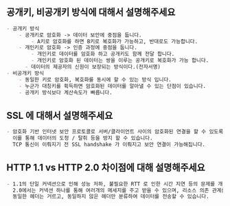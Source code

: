 
## 공개키, 비공개키 방식에 대해서 설명해주세요
```markdown
- 공개키 방식
    - 공개키로 암호화 -> 데이터 보안에 중점을 둡니다.
        - A키로 암호화를 하면 B키로 복호화가 가능하고, 반대로도 가능합니다.
    - 개인키로 암호화 -> 인증 과정에 중점을 둡니다.
        - 개인키로 데이터를 암호화 하고 공개키도 함께 전달 합니다.
        - 개인키로 암호화 된 데이터는 쌍을 이루는 공개키로 복호화가 가능 합니다.
      - 데이터의 제공자의 신원이 보장되는 방식이다.(전자서명)
- 비공개키 방식
    - 동일한 키로 암호화, 복호화를 동시에 할 수 있는 방식 입니다.
    - 누군가 대칭키를 획득하면 암호화된 데이터를 알아낼 수 있는 단점이 있습니다.
    - 공개키 방식보다 계산속도가 빠릅니다.
```
## SSL 에 대해서 설명해주세요
```markdown
- 암호화 기반 인터넷 보안 프로토콜로 서버/클라이언트 사이의 암호화된 연결을 할 수 있도록 합니다. 
  이를 통해 데이터의 도청 / 탈취 등을 방지 할 수 있습니다. 
  TCP 통신이 이뤄지기 전 SSL handshake 가 이뤄지고 보안 연결이 가능해집니다.
```
    
## HTTP 1.1 vs HTTP 2.0 차이점에 대해 설명해주세요
```markdown
- 1.1의 단일 커넥션으로 인해 성능 저하, 불필요한 RTT 로 인한 시간 지연 등의 문제를 개선하여 나온 것이 2.0 입니다. 
  2.0에서는 커넥션 하나를 통해 여러개의 메세지를 주고 받을 수 있으며, 리소스 의존 관계를 설정해 로드 지연을 해결 합니다.
  동일한 헤더는 거르고, 동일하지 않은 헤더만 분류하여 데이터를 전송할 수 있습니다.
```
